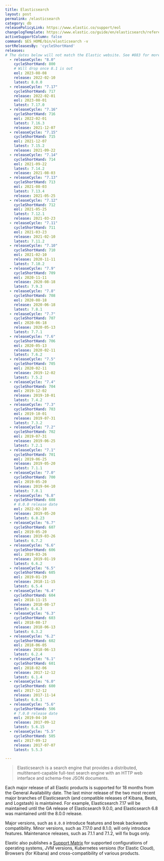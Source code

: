 ```yaml
---
title: Elasticsearch
layout: post
permalink: /elasticsearch
category: db
releasePolicyLink: https://www.elastic.co/support/eol
changelogTemplate: https://www.elastic.co/guide/en/elasticsearch/reference/__RELEASE_CYCLE__/release-notes-__LATEST__.html
activeSupportColumn: false
command: $ES_HOME/bin/elasticsearch -v
sortReleasesBy: 'cycleShortHand'
releases:
# The dates below will not match the Elastic website. See #883 for more details
  - releaseCycle: "8.0"
    cycleShortHand: 800
    # Will drop once 8.1 is out
    eol: 2023-08-08
    release: 2022-02-10
    latest: 8.0.0
  - releaseCycle: "7.17"
    cycleShortHand: 717
    release: 2022-02-01
    eol: 2023-08-01
    latest: 7.17.0
  - releaseCycle: "7.16"
    cycleShortHand: 716
    eol: 2022-02-01
    latest: 7.16.3
    release: 2021-12-07
  - releaseCycle: "7.15"
    cycleShortHand: 715
    eol: 2021-12-07
    latest: 7.15.2
    release: 2021-09-22
  - releaseCycle: "7.14"
    cycleShortHand: 714
    eol: 2021-09-22
    latest: 7.14.2
    release: 2021-08-03
  - releaseCycle: "7.13"
    cycleShortHand: 713
    eol: 2021-08-03
    latest: 7.13.4
    release: 2021-05-25
  - releaseCycle: "7.12"
    cycleShortHand: 712
    eol: 2021-05-25
    latest: 7.12.1
    release: 2021-03-23
  - releaseCycle: "7.11"
    cycleShortHand: 711
    eol: 2021-03-23
    release: 2021-02-10
    latest: 7.11.2
  - releaseCycle: "7.10"
    cycleShortHand: 710
    eol: 2021-02-10
    release: 2020-11-11
    latest: 7.10.2
  - releaseCycle: "7.9"
    cycleShortHand: 709
    eol: 2020-11-11
    release: 2020-08-18
    latest: 7.9.3
  - releaseCycle: "7.8"
    cycleShortHand: 708
    eol: 2020-08-18
    release: 2020-06-18
    latest: 7.8.1
  - releaseCycle: "7.7"
    cycleShortHand: 707
    eol: 2020-06-18
    release: 2020-05-13
    latest: 7.7.1
  - releaseCycle: "7.6"
    cycleShortHand: 706
    eol: 2020-05-13
    release: 2020-02-11
    latest: 7.6.2
  - releaseCycle: "7.5"
    cycleShortHand: 705
    eol: 2020-02-11
    release: 2019-12-02
    latest: 7.5.2
  - releaseCycle: "7.4"
    cycleShortHand: 704
    eol: 2019-12-02
    release: 2019-10-01
    latest: 7.4.2
  - releaseCycle: "7.3"
    cycleShortHand: 703
    eol: 2019-10-01
    release: 2019-07-31
    latest: 7.3.2
  - releaseCycle: "7.2"
    cycleShortHand: 702
    eol: 2019-07-31
    release: 2019-06-25
    latest: 7.2.1
  - releaseCycle: "7.1"
    cycleShortHand: 701
    eol: 2019-06-25
    release: 2019-05-20
    latest: 7.1.1
  - releaseCycle: "7.0"
    cycleShortHand: 700
    eol: 2019-05-20
    release: 2019-04-10
    latest: 7.0.1
  - releaseCycle: "6.8"
    cycleShortHand: 608
    # 8.0.0 release date
    eol: 2022-02-10
    release: 2019-05-20
    latest: 6.8.23
  - releaseCycle: "6.7"
    cycleShortHand: 607
    eol: 2019-05-20
    release: 2019-03-26
    latest: 6.7.2
  - releaseCycle: "6.6"
    cycleShortHand: 606
    eol: 2019-03-26
    release: 2019-01-19
    latest: 6.6.2
  - releaseCycle: "6.5"
    cycleShortHand: 605
    eol: 2019-01-19
    release: 2018-11-15
    latest: 6.5.4
  - releaseCycle: "6.4"
    cycleShortHand: 604
    eol: 2018-11-15
    release: 2018-08-17
    latest: 6.4.3
  - releaseCycle: "6.3"
    cycleShortHand: 603
    eol: 2018-08-17
    release: 2018-06-13
    latest: 6.3.2
  - releaseCycle: "6.2"
    cycleShortHand: 602
    eol: 2018-06-05
    release: 2018-06-13
    latest: 6.2.4
  - releaseCycle: "6.1"
    cycleShortHand: 601
    eol: 2018-02-06
    release: 2017-12-12
    latest: 6.1.4
  - releaseCycle: "6.0"
    cycleShortHand: 600
    eol: 2017-12-12
    release: 2017-11-14
    latest: 6.0.1
  - releaseCycle: "5.6"
    cycleShortHand: 506
    # 7.0.0 release date
    eol: 2019-04-10
    release: 2017-09-12
    latest: 5.6.15
  - releaseCycle: "5.5"
    cycleShortHand: 505
    eol: 2017-09-12
    release: 2017-07-07
    latest: 5.5.3

---
```


> Elasticsearch is a search engine that provides a distributed, multitenant-capable full-text search engine with an HTTP web interface and schema-free JSON documents.

Each major release of all Elastic products is supported for 18 months from the General Availability date. The last minor release of the two most recent major branches of Elasticsearch (and compatible releases of Kibana, Beats, and Logstash) is maintained. For example, Elasticsearch 7.17 will be maintained until the GA release of Elasticsearch 9.0.0, and Elasticsearch 6.8 was maintained until the 8.0.0 release.

Major versions, such as `8.0.0` introduce features and break backwards compatibility. Minor versions, such as 7.17.0 and 8.1.0, will only introduce features. Maintenance releases, such as 7.1.1 and 7.1.2, will fix bugs only.


Elastic also publishes a [Support Matrix](https://www.elastic.co/support/matrix) for supported configurations of operating systems, JVM versions, Kubernetes versions (for Elastic Cloud), Browsers (for Kibana) and cross-compatibility of various products.
